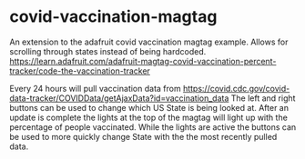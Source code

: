 # covid-vaccination-magtag
An extension to the adafruit covid vaccination magtag example. Allows for scrolling through states instead of being hardcoded. https://learn.adafruit.com/adafruit-magtag-covid-vaccination-percent-tracker/code-the-vaccination-tracker

Every 24 hours will pull vaccination data from https://covid.cdc.gov/covid-data-tracker/COVIDData/getAjaxData?id=vaccination_data
The left and right buttons can be used to change which US State is being looked at. After an update is complete the lights at the top of the magtag will light up with the percentage of people vaccinated. While the lights are active the buttons can be used to more quickly change State with the the most recently pulled data.
